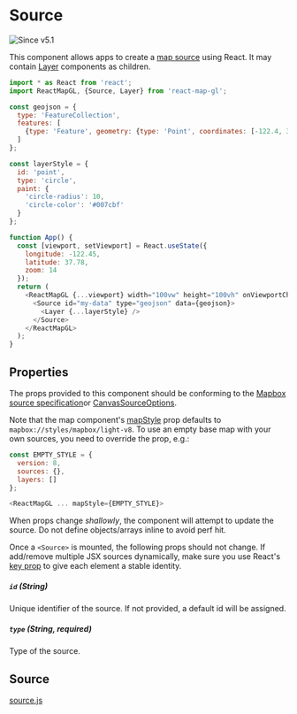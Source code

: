 # Source

![Since v5.1](https://img.shields.io/badge/since-v5.1-green)

This component allows apps to create a [map source](https://docs.mapbox.com/mapbox-gl-js/style-spec/#sources) using React. It may contain [Layer](/docs/api-reference/layer.md) components as children.

```js
import * as React from 'react';
import ReactMapGL, {Source, Layer} from 'react-map-gl';

const geojson = {
  type: 'FeatureCollection',
  features: [
    {type: 'Feature', geometry: {type: 'Point', coordinates: [-122.4, 37.8]}}
  ]
};

const layerStyle = {
  id: 'point',
  type: 'circle',
  paint: {
    'circle-radius': 10,
    'circle-color': '#007cbf'
  }
};

function App() {
  const [viewport, setViewport] = React.useState({
    longitude: -122.45,
    latitude: 37.78,
    zoom: 14
  });
  return (
    <ReactMapGL {...viewport} width="100vw" height="100vh" onViewportChange={setViewport}>
      <Source id="my-data" type="geojson" data={geojson}>
        <Layer {...layerStyle} />
      </Source>
    </ReactMapGL>
  );
}
```

## Properties

The props provided to this component should be conforming to the [Mapbox source specification](https://docs.mapbox.com/mapbox-gl-js/style-spec/#sources)or [CanvasSourceOptions](https://docs.mapbox.com/mapbox-gl-js/api/#canvassourceoptions).

Note that the map component's [mapStyle](/docs/api-reference/static-map.md#mapstyle) prop defaults to `mapbox://styles/mapbox/light-v8`. To use an empty base map with your own sources, you need to override the prop, e.g.:

```js
const EMPTY_STYLE = {
  version: 8,
  sources: {},
  layers: []
};

<ReactMapGL ... mapStyle={EMPTY_STYLE}>
```

When props change _shallowly_, the component will attempt to update the source. Do not define objects/arrays inline to avoid perf hit.

Once a `<Source>` is mounted, the following props should not change. If add/remove multiple JSX sources dynamically, make sure you use React's [key prop](https://reactjs.org/docs/lists-and-keys.html#keys) to give each element a stable identity.

##### `id` (String)

Unique identifier of the source. If not provided, a default id will be assigned.

##### `type` (String, required)

Type of the source.

## Source

[source.js](https://github.com/visgl/react-map-gl/tree/6.1-release/src/components/source.js)
